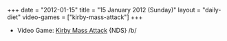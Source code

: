 +++
date = "2012-01-15"
title = "15 January 2012 (Sunday)"
layout = "daily-diet"
video-games = ["kirby-mass-attack"]
+++

<ul>
<li class="entry video-games">Video Game: <a href="/video-games/kirby-mass-attack">Kirby Mass Attack</a> {NDS} /b/</li>
</ul>